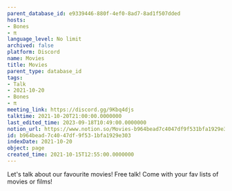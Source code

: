 ```yaml
---
parent_database_id: e9339446-880f-4ef0-8ad7-8ad1f507dded
hosts:
- Bones
- π
language_level: No limit
archived: false
platform: Discord
name: Movies
title: Movies
parent_type: database_id
tags:
- Talk
- 2021-10-20
- Bones
- π
meeting_link: https://discord.gg/9Kbq4djs
talktime: 2021-10-20T21:00:00.0000000
last_edited_time: 2023-09-18T10:49:00.0000000
notion_url: https://www.notion.so/Movies-b964bead7c4047df9f531bfa1929e303
id: b964bead-7c40-47df-9f53-1bfa1929e303
indexDate: 2021-10-20
object: page
created_time: 2021-10-15T12:55:00.0000000
---
```


Let's talk about our favourite movies!
Free talk! Come with your fav lists of movies or films!


